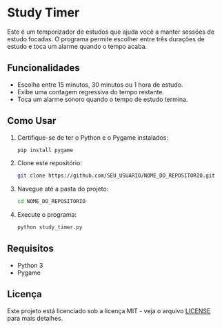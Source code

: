 # Study Timer

Este é um temporizador de estudos que ajuda você a manter sessões de estudo focadas. O programa permite escolher entre três durações de estudo e toca um alarme quando o tempo acaba.

## Funcionalidades

- Escolha entre 15 minutos, 30 minutos ou 1 hora de estudo.
- Exibe uma contagem regressiva do tempo restante.
- Toca um alarme sonoro quando o tempo de estudo termina.

## Como Usar

1. Certifique-se de ter o Python e o Pygame instalados:
    ```sh
    pip install pygame
    ```
2. Clone este repositório:
    ```sh
    git clone https://github.com/SEU_USUARIO/NOME_DO_REPOSITORIO.git
    ```
3. Navegue até a pasta do projeto:
    ```sh
    cd NOME_DO_REPOSITORIO
    ```
4. Execute o programa:
    ```sh
    python study_timer.py
    ```

## Requisitos

- Python 3
- Pygame

## Licença

Este projeto está licenciado sob a licença MIT - veja o arquivo [LICENSE](LICENSE) para mais detalhes.
